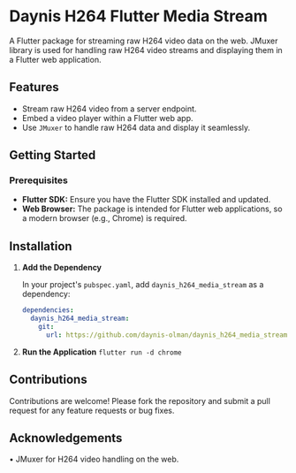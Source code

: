 # Daynis H264 Flutter Media Stream

A Flutter package for streaming raw H264 video data on the web. JMuxer library is used for handling raw H264 video streams and displaying them in a Flutter web application.

## Features

- Stream raw H264 video from a server endpoint.
- Embed a video player within a Flutter web app.
- Use `JMuxer` to handle raw H264 data and display it seamlessly.

## Getting Started

### Prerequisites

- **Flutter SDK:** Ensure you have the Flutter SDK installed and updated.
- **Web Browser:** The package is intended for Flutter web applications, so a modern browser (e.g., Chrome) is required.

## Installation

1. **Add the Dependency**

   In your project's `pubspec.yaml`, add `daynis_h264_media_stream` as a dependency:

   ```yaml
   dependencies:
     daynis_h264_media_stream:
       git:
         url: https://github.com/daynis-olman/daynis_h264_media_stream.git

2. **Run the Application**
`flutter run -d chrome`

## Contributions
Contributions are welcome! Please fork the repository and submit a pull request for any feature requests or bug fixes.

## Acknowledgements

•	JMuxer for H264 video handling on the web.
